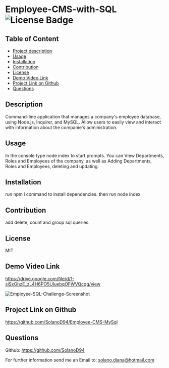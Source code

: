 
# Employee-CMS-with-SQL  ![License Badge](https://img.shields.io/badge/License-MIT-blueviolet)

## Table of Content
- [Project description](#Description)
- [Usage](#Usage)
- [Installation](#Installation)
- [Contribution](#Contribution)
- [License](#License)
- [Demo Video Link](#Demo-Video-Link)
- [Project Link on Github](#Project-Link-on-Github)
- [Questions](#Questions)

## Description
Command-line application that manages a company's employee database, using Node.js, Inquirer, and MySQL. Allow users to easily view and interact with information about the companie's administration. 

## Usage
In the console type node index to start prompts. You can View Departments, Roles and Employees of the company, as well as Adding Departments, Roles and Employees, deleting and updating.

## Installation
run npm i command to install dependencies.
then run node index

## Contribution
add delete, count and group sql queries.

## License
MIT

## Demo Video Link
https://drive.google.com/file/d/1-siSxGhzE_zL4H6PO5UIuebqOFWVQcqq/view

![Employee-SQL-Challenge-Screenshot](https://user-images.githubusercontent.com/117420563/223636685-1aa9dcf8-eaf3-4823-a2a3-d95b8df18b84.png)


## Project Link on Github
https://github.com/SolanoD94/Employee-CMS-MySql

## Questions
Github: <https://github.com/SolanoD94> 
 
For further information send me an Email to: <solano.diana@hotmail.com>

